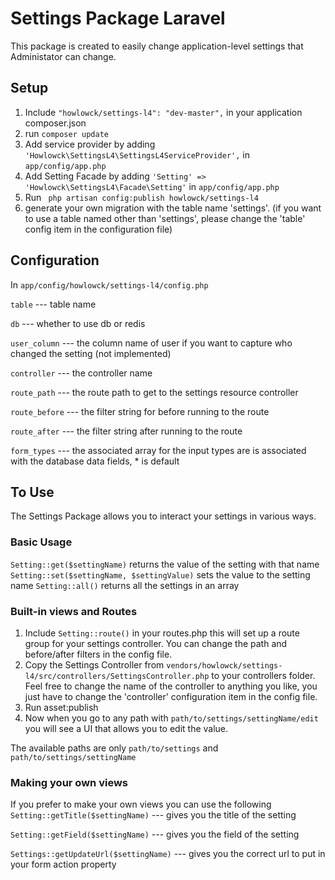 # Settings Package Laravel

This package is created to easily change application-level settings that Administator can change.

## Setup 

1. Include ``` "howlowck/settings-l4": "dev-master", ``` in your application composer.json
2. run ``` composer update ```
3. Add service provider by adding ``` 'Howlowck\SettingsL4\SettingsL4ServiceProvider', ``` in ``` app/config/app.php ```
4. Add Setting Facade by adding ``` 'Setting' => 'Howlowck\SettingsL4\Facade\Setting' ``` in ``` app/config/app.php ```
5. Run ``` php artisan config:publish howlowck/settings-l4```
6. generate your own migration with the table name 'settings'. (if you want to use a table named other than 'settings', please change the 'table' config item in the configuration file)

## Configuration
In ``` app/config/howlowck/settings-l4/config.php ```

``` table ``` --- table name

``` db ``` --- whether to use db or redis

``` user_column ``` --- the column name of user if you want to capture who changed the setting (not implemented)

``` controller ``` --- the controller name

``` route_path ``` --- the route path to get to the settings resource controller

``` route_before ``` --- the filter string for before running to the route

``` route_after ``` --- the filter string after running to the route

``` form_types ``` --- the associated array for the input types are is associated with the database data fields, * is default

## To Use
The Settings Package allows you to interact your settings in various ways.

### Basic Usage
``` Setting::get($settingName) ``` returns the value of the setting with that name
``` Setting::set($settingName, $settingValue) ``` sets the value to the setting name
``` Setting::all() ``` returns all the settings in an array

### Built-in views and Routes
1. Include ``` Setting::route() ``` in your routes.php this will set up a route group for your settings controller.  You can change the path and before/after filters in the config file.
2. Copy the Settings Controller from ``` vendors/howlowck/settings-l4/src/controllers/SettingsController.php ``` to your controllers folder.  Feel free to change the name of the controller to anything you like, you just have to change the 'controller' configuration item in the config file.
3. Run asset:publish
4. Now when you go to any path with ``` path/to/settings/settingName/edit ``` you will see a UI that allows you to edit the value.

The available paths are only ``` path/to/settings ``` and ```path/to/settings/settingName```

### Making your own views
If you prefer to make your own views you can use the following 
```Setting::getTitle($settingName)``` --- gives you the title of the setting 

```Setting::getField($settingName)``` --- gives you the field of the setting

```Settings::getUpdateUrl($settingName)``` --- gives you the correct url to put in your form action property
